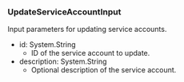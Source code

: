### UpdateServiceAccountInput
Input parameters for updating service accounts.

- id: System.String
  - ID of the service account to update.
- description: System.String
  - Optional description of the service account.
